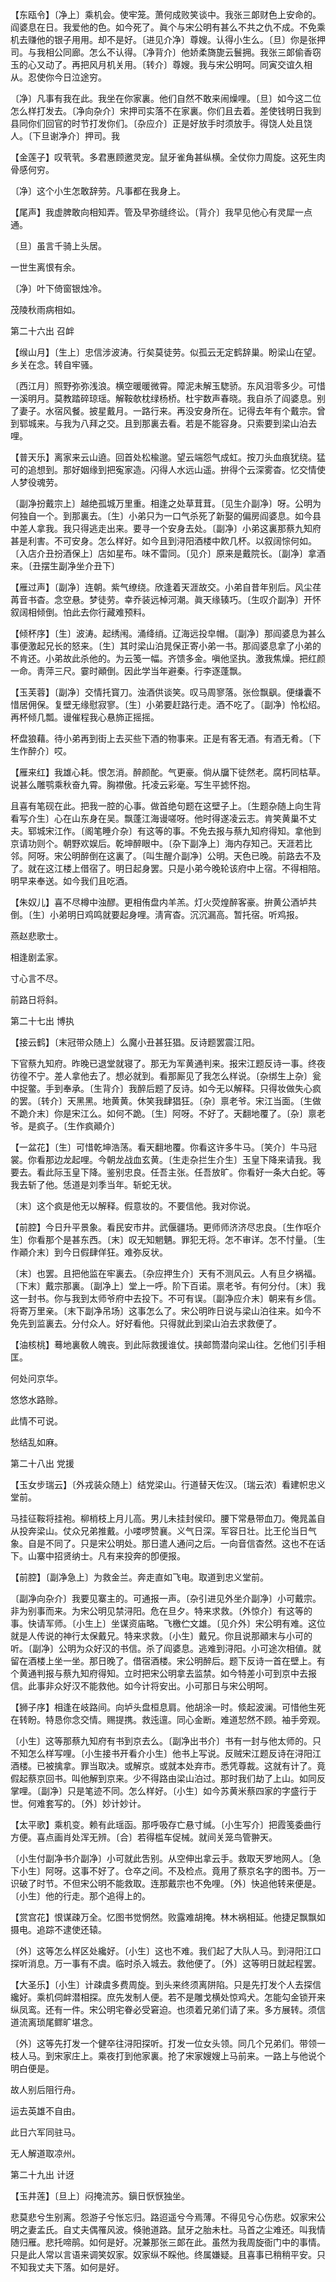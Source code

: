 <!-- { "loadSidebar": true } -->
【东瓯令】〔净上〕乘机会。使牢笼。萧何成败笑谈中。我张三郞财色上安命的。阎婆息在日。我爱他的色。如今死了。眞个与宋公明有甚么不共之仇不成。不免乘机去赚他的银子用用。却不是好。〔进见介净〕尊嫂。认得小生么。〔旦〕你是张押司。与我相公同廊。怎么不认得。〔净背介〕他娇柔旖旎云鬟拥。我张三郞偷香窃玉的心又动了。再把风月机关用。〔转介〕尊嫂。我与宋公明呵。同寅交谊久相从。忍使你今日泣途穷。

〔净〕凡事有我在此。我坐在你家裏。他们自然不敢来闹燥哩。〔旦〕如今这二位怎么样打发去。〔净向杂介〕宋押司实落不在家裏。你们且去着。差使钱明日我到县同你们回官的时节打发你们。〔杂应介〕正是好放手时须放手。得饶人处且饶人。〔下旦谢净介〕押司。我 

【金莲子】叹茕茕。多君惠顾邀灵宠。鼠牙雀角甚纵横。全仗你力周旋。这死生肉骨感何穷。

〔净〕这个小生怎敢辞劳。凡事都在我身上。 

【尾声】我虚脾敢向相知弄。管及早弥缝终讼。〔背介〕我早见他心有灵犀一点通。

〔旦〕虽言千骑上头居。

一世生离恨有余。

〔净〕叶下倚窗银烛冷。

茂陵秋雨病相如。 

第二十六出
召衅

【缑山月】〔生上〕忠信涉波涛。行矣莫徒劳。似孤云无定鹤辞巢。盼梁山在望。乡关在念。转自牢骚。

〔西江月〕照野弥弥浅浪。横空暖暖微霄。障泥未解玉騘骄。东风泪零多少。可惜一溪明月。莫教踏碎琼瑶。解鞍欹枕绿杨桥。杜宇数声春晓。我自杀了阎婆息。别了妻子。水宿风餐。披星戴月。一路行来。再没安身所在。记得去年有个戴宗。曾到郓城来。与我为八拜之交。且到那裏去看。若是不能容身。只索要到梁山泊去哩。 

【普天乐】离家来云山遶。回首处松楡邈。望云端怨气成虹。按刀头血痕犹绕。猛可的追想到。那好姻缘到把寃家造。闪得人水远山遥。拚得个云深雾杳。忆交情使人梦役魂劳。

〔副净扮戴宗上〕越绝孤城万里重。相逢之处草茸茸。〔见生介副净〕呀。公明为何独自一个。到那裏去。〔生〕小弟只为一口气杀死了新娶的偏房阎婆息。如今县中差人拿我。我只得逃走出来。要寻一个安身去处。〔副净〕小弟这裏那蔡九知府甚是利害。不可安身。怎么样好。如今且到浔阳酒楼中飮几杯。以叙阔悰何如。〔入店介丑扮酒保上〕店如星布。味不雷同。〔见介〕原来是戴院长。〔副净〕拿酒来。〔丑摆生副净坐介丑下〕 

【雁过声】〔副净〕连朝。紫气缭绕。欣逢着天涯故交。小弟自昔年别后。风尘荏苒音书杳。念空悬。梦徒劳。幸乔装远棹河潮。眞天缘辏巧。〔生叹介副净〕开怀叙阔相倾倒。怕此去你行藏难预料。

【倾杯序】〔生〕波涛。起绣闱。涌绛绡。辽海远投皁帽。〔副净〕那阎婆息为甚么事便激起兄长的怒来。〔生〕其时梁山泊晁保正寄小弟一书。那阎婆息拿了小弟的不肯还。小弟故此杀他的。为云笺一幅。齐馈多金。嗔他坚执。激我焦燥。把红颜一命。靑萍三尺。霎时顚倒。因此学当年避秦。行李逐蓬飘。

【玉芙蓉】〔副净〕交情托寳刀。浊酒供谈笑。叹马周寥落。张俭飘飖。便缣囊不惜居佣保。复壁无缘慰寂寥。〔生〕小弟要赶路行走。酒不吃了。〔副净〕怜松绍。再杯倾几瓢。谩催程我心悬斾正摇摇。

杯盘狼藉。待小弟再到街上去买些下酒的物事来。正是有客无酒。有酒无肴。〔下生作醉介〕哎。 

【雁来红】我雄心耗。恨怎消。醉颜酡。气更豪。倘从牖下徒然老。腐朽同枯草。说甚么雕鹗乘秋奋九霄。胸襟傲。托凌云彩毫。写生平摅怀抱。

且喜有笔砚在此。把我一腔的心事。做首绝句题在这壁子上。〔生题杂随上向生背看写介生〕心在山东身在吴。飘蓬江海谩嗟呀。他时得遂凌云志。肯笑黄巢不丈夫。郓城宋江作。〔阁笔睡介杂〕有这等的事。不免去报与蔡九知府得知。拿他到京请功则个。朝野欢娱后。乾坤醉眼中。〔杂下副净上〕海内存知己。天涯若比邻。阿呀。宋公明醉倒在这裏了。〔叫生醒介副净〕公明。天色已晚。前路去不及了。就在这江楼上借宿了。明日起身罢。只是小弟今晚轮该府中上宿。不得相陪。明早来奉送。如今我们且吃酒。 

【朱奴儿】喜不尽樽中浊醪。更相侑盘内羊羔。灯火荧煌醉客豪。拚黄公酒垆共倒。〔生〕小弟明日鸡鸣就要起身哩。淸宵杳。沉沉漏高。暂托宿。听鸡报。

燕赵悲歌士。

相逢剧孟家。

寸心言不尽。

前路日将斜。 

第二十七出
博执

【接云鹤】〔末冠带众随上〕么魔小丑甚狂猖。反诗题罢震江阳。

下官蔡九知府。昨晚已退堂就寝了。那无为军黄通判来。报宋江题反诗一事。终夜彷徨不宁。差人拿他去了。想必就到。看那厮见了我怎么样说。〔杂绑生上杂〕瓮中捉鳖。手到奉承。〔生背介〕我醉后题了反诗。如今无以解释。只得妆做失心疯的罢。〔转介〕天黑黑。地黄黄。休笑我肆猖狂。〔杂〕禀老爷。宋江当面。〔生做不跪介末〕你是宋江么。如何不跪。〔生〕阿呀。不好了。天翻地覆了。〔杂〕禀老爷。是疯子。〔生作疯顚介〕 

【一盆花】〔生〕可惜乾坤浩荡。看天翻地覆。你看这许多牛马。〔笑介〕牛马冠裳。你看那边龙起哩。今朝龙战血玄黄。〔生走杂拦生介生〕玉皇下降来请我。我要去。看此际玉皇下降。鉴别忠良。任吾主张。任吾放旷。你看好一条大白蛇。等我去斩了他。恁道是刘季当年。斩蛇无状。

〔末〕这个疯是他无以解释。假意妆的。不要信他。我对你说。 

【前腔】今日升平景象。看民安市井。武偃疆场。更师师济济尽忠良。〔生作呕介生〕你看那个是甚东西。〔末〕叹无知魍魉。罪犯无将。怎不审详。怎不忖量。〔生作顚介末〕到今日假肆佯狂。难弥反状。

〔末〕也罢。且把他监在牢裏去。〔杂应押生介〕天有不测风云。人有旦夕祸福。〔下末〕戴宗那裏。〔副净上〕堂上一呼。阶下百诺。禀老爷。有何分付。〔末〕我这一封书。你与我到太师爷府中去投下。不可有误。〔副净应介末〕朝来有乡信。将寄万里亲。〔末下副净吊场〕这事怎么了。宋公明昨日说与梁山泊往来。如今不免先到监裏去。分付众人。好好看他。只得就此到梁山泊去求救便了。 

【油核桃】蓦地裏敎人魄丧。到此际救援谁仗。挟邮筒潜向梁山往。乞他们引手相匡。

何处问京华。

悠悠水路赊。

此情不可说。

愁结乱如麻。 

第二十八出
党援

【玉女步瑞云】〔外戎装众随上〕结党梁山。行道替天佐汉。〔瑞云浓〕看建帜忠义堂前。

马挂征鞍将挂袍。柳梢枝上月儿高。男儿未挂封侯印。腰下常悬带血刀。俺晁盖自从投奔梁山。仗众兄弟推戴。小喽啰赞襄。义气日深。军容日壮。比王伦当日气象。自是不同了。只是宋公明处。那日遣人通问之后。一向音信杳然。这也不在话下。山寨中招贤纳士。凡有来投奔的卽便报。 

【前腔】〔副净急上〕为救金兰。奔走直如飞电。取道到忠义堂前。

〔副净向杂介〕我要见寨主的。可通报一声。〔杂引进见外坐介副净〕小可戴宗。非为别事而来。为宋公明见禁浔阳。危在旦夕。特来求救。〔外惊介〕有这等的事。快请军师。〔小生上〕坐谋资庙略。飞檄伫文雄。〔见介外〕宋公明有难。这位就是人传说的神行太保戴兄。特来求救。〔小生〕戴兄。你且说那顚末与小可的听。〔副净〕公明为众好汉的书信。杀了阎婆息。逃难到浔阳。小可途次相値。就留在酒楼上坐一坐。那日晚了。借宿酒楼。宋公明醉后。题下反诗一首在壁上。有个黄通判报与蔡九知府得知。立时把宋公明拿去监禁。如今特差小可到京中去报信。此事非众好汉不能救他。如今计将安出。小可那日与宋公明呵。 

【狮子序】相逢在岐路间。向垆头盘桓息肩。他胡涂一时。倐起波澜。可惜他生死在转盼。特恳你念交情。赐提携。救迍邅。同心金断。难道恝然不顾。袖手旁观。

〔小生〕这等那蔡九知府有书到京去么。〔副净出书介〕书有一封与他太师的。只不知怎么样写哩。〔小生接书开看介小生〕他书上写说。反贼宋江题反诗在浔阳江酒楼。已被擒拿。罪当取决。或解京。或就本处弃市。悉凭尊裁。这就有计了。竟假起蔡京回书。叫他解到京来。少不得路由梁山泊过。那时我们劫了上山。如同反掌哩。〔副净〕只是笔迹不同。怎么样好。〔小生〕如今苏黄米蔡四家的字盛行于世。何难套写的。〔外〕妙计妙计。 

【太平歌】乘机变。赖有此瑶函。那呼吸存亡悬寸缄。〔小生写介〕把霞笺委曲行方便。喜点画肖处浑无辨。〔合〕若得槛车促械。就间关笼鸟管翀天。

〔小生付副净书介副净〕小可就此吿别。从空伸出拿云手。救取天罗地网人。〔急下小生〕阿呀。这事不好了。仓卒之间。不及检点。竟用了蔡京名字的图书。万一识破了时节。不但宋公明不能救取。连那戴宗也不免哩。〔外〕快追他转来便是。〔小生〕他的行走。那个追得上的。 

【赏宫花】恨谋疎万全。忆图书觉惘然。败露难胡掩。林木祸相延。他捷足飘飘如摄电。追踪不逮使还辕。

〔外〕这等怎么样区处纔好。〔小生〕这也不难。我们起了大队人马。到浔阳江口探听消息。万一事有不虞。临时杀入城去。救他便了。〔外〕这等明日就起程罢。 

【大圣乐】〔小生〕计疎虞多费周旋。到头来终须离阱陷。只是先打发个人去探信纔好。乘机伺衅潜相探。庶先发制人便。若不是雕戈横处惊鸡犬。怎能勾金锁开来纵凤鸾。还有一件。宋公明宅眷必受窘迫。也须着兄弟们请了来。多方展转。须信道流离琐尾鳏旷堪念。

〔外〕这等先打发一个健卒往浔阳探听。打发一位女头领。同几个兄弟们。带领一枝人马。到宋家庄上。乘夜打到他家裏。抢了宋家嫂嫂上马前来。一路上与他说个明白便是。 

故人别后阻行舟。

运去英雄不自由。

此日六军同驻马。

无人解道取凉州。 

第二十九出
计迓

【玉井莲】〔旦上〕闷掩流苏。鎭日恹恹独坐。

悲莫悲兮生别离。怨游子兮怅忘归。路迢遥兮今焉薄。不得见兮心伤悲。奴家宋公明之妻孟氏。自丈夫偶罹风波。倏驰道路。鼠牙之胎未杜。马首之尘难还。叫我情随归雁。悲托啼鹃。如何是好。况兼那张三郞在此。虽然为我周旋衙门中的事情。只是此人常以言语来调笑奴家。奴家纵不睬他。终属嫌疑。且喜事已稍稍平安。只不知我丈夫下落。如何是好。 

